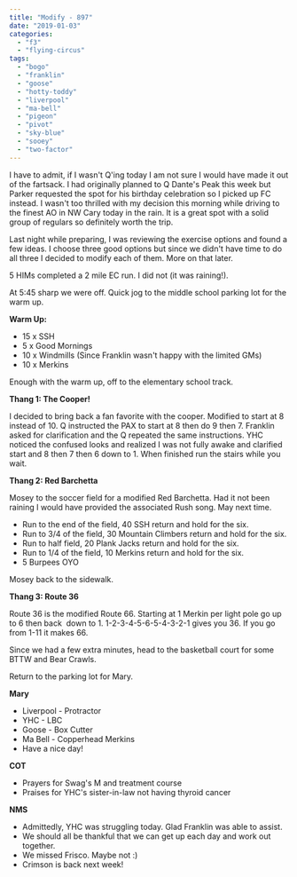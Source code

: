 ```yaml
---
title: "Modify - 897"
date: "2019-01-03"
categories: 
  - "f3"
  - "flying-circus"
tags: 
  - "bogo"
  - "franklin"
  - "goose"
  - "hotty-toddy"
  - "liverpool"
  - "ma-bell"
  - "pigeon"
  - "pivot"
  - "sky-blue"
  - "sooey"
  - "two-factor"
---
```


I have to admit, if I wasn't Q'ing today I am not sure I would have made it out of the fartsack. I had originally planned to Q Dante's Peak this week but Parker requested the spot for his birthday celebration so I picked up FC instead. I wasn't too thrilled with my decision this morning while driving to the finest AO in NW Cary today in the rain. It is a great spot with a solid group of regulars so definitely worth the trip.

Last night while preparing, I was reviewing the exercise options and found a few ideas. I choose three good options but since we didn't have time to do all three I decided to modify each of them. More on that later.

5 HIMs completed a 2 mile EC run. I did not (it was raining!).

At 5:45 sharp we were off. Quick jog to the middle school parking lot for the warm up.

**Warm Up:**

- 15 x SSH
- 5 x Good Mornings
- 10 x Windmills (Since Franklin wasn't happy with the limited GMs)
- 10 x Merkins

Enough with the warm up, off to the elementary school track.

**Thang 1: The Cooper!**

I decided to bring back a fan favorite with the cooper. Modified to start at 8 instead of 10. Q instructed the PAX to start at 8 then do 9 then 7. Franklin asked for clarification and the Q repeated the same instructions. YHC noticed the confused looks and realized I was not fully awake and clarified start and 8 then 7 then 6 down to 1. When finished run the stairs while you wait.

**Thang 2: Red Barchetta**

Mosey to the soccer field for a modified Red Barchetta. Had it not been raining I would have provided the associated Rush song. May next time.

- Run to the end of the field, 40 SSH return and hold for the six.
- Run to 3/4 of the field, 30 Mountain Climbers return and hold for the six.
- Run to half field, 20 Plank Jacks return and hold for the six.
- Run to 1/4 of the field, 10 Merkins return and hold for the six.
- 5 Burpees OYO

Mosey back to the sidewalk.

**Thang 3: Route 36**

Route 36 is the modified Route 66. Starting at 1 Merkin per light pole go up to 6 then back  down to 1. 1-2-3-4-5-6-5-4-3-2-1 gives you 36. If you go from 1-11 it makes 66.

Since we had a few extra minutes, head to the basketball court for some BTTW and Bear Crawls.

Return to the parking lot for Mary.

**Mary**

- Liverpool - Protractor
- YHC - LBC
- Goose - Box Cutter
- Ma Bell - Copperhead Merkins
- Have a nice day!

**COT**

- Prayers for Swag's M and treatment course
- Praises for YHC's sister-in-law not having thyroid cancer

**NMS**

- Admittedly, YHC was struggling today. Glad Franklin was able to assist.
- We should all be thankful that we can get up each day and work out together.
- We missed Frisco. Maybe not :)
- Crimson is back next week!
